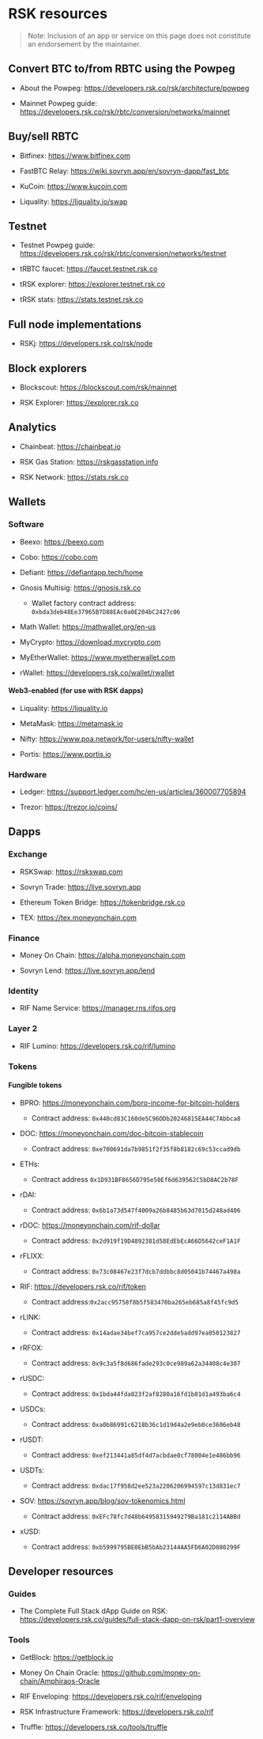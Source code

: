 # RSK resources

> Note: Inclusion of an app or service on this page does not constitute an endorsement by the maintainer.  

## Convert BTC to/from RBTC using the Powpeg

- About the Powpeg: https://developers.rsk.co/rsk/architecture/powpeg  

- Mainnet Powpeg guide: https://developers.rsk.co/rsk/rbtc/conversion/networks/mainnet  

## Buy/sell RBTC

- Bitfinex: https://www.bitfinex.com  

- FastBTC Relay: https://wiki.sovryn.app/en/sovryn-dapp/fast_btc  

- KuCoin: https://www.kucoin.com  

- Liquality: https://liquality.io/swap  

## Testnet  

- Testnet Powpeg guide: https://developers.rsk.co/rsk/rbtc/conversion/networks/testnet  

- tRBTC faucet: https://faucet.testnet.rsk.co  

- tRSK explorer: https://explorer.testnet.rsk.co  

- tRSK stats: https://stats.testnet.rsk.co  

## Full node implementations

- RSKj: https://developers.rsk.co/rsk/node  

## Block explorers  

- Blockscout: https://blockscout.com/rsk/mainnet  

- RSK Explorer: https://explorer.rsk.co  

## Analytics

- Chainbeat: https://chainbeat.io  

- RSK Gas Station: https://rskgasstation.info  

- RSK Network: https://stats.rsk.co  

## Wallets

### Software  

- Beexo: https://beexo.com  

- Cobo: https://cobo.com  

- Defiant: https://defiantapp.tech/home  

- Gnosis Multisig: https://gnosis.rsk.co  
  - Wallet factory contract address: `0xbda3deb48Ee37965B7D88EAc0a0E204bC2427c06`  

- Math Wallet: https://mathwallet.org/en-us  

- MyCrypto: https://download.mycrypto.com  

- MyEtherWallet: https://www.myetherwallet.com  

- rWallet: https://developers.rsk.co/wallet/rwallet  

#### Web3-enabled (for use with RSK dapps)

- Liquality: https://liquality.io  

- MetaMask: https://metamask.io  

- Nifty: https://www.poa.network/for-users/nifty-wallet  

- Portis: https://www.portis.io  

### Hardware  

- Ledger: https://support.ledger.com/hc/en-us/articles/360007705894  

- Trezor: https://trezor.io/coins/  

## Dapps  

### Exchange  

- RSKSwap: https://rskswap.com  

- Sovryn Trade: https://live.sovryn.app  

- Ethereum Token Bridge: https://tokenbridge.rsk.co  

- TEX: https://tex.moneyonchain.com  

### Finance  

- Money On Chain: https://alpha.moneyonchain.com  

- Sovryn Lend: https://live.sovryn.app/lend  

### Identity

- RIF Name Service: https://manager.rns.rifos.org  

### Layer 2  

- RIF Lumino: https://developers.rsk.co/rif/lumino  

### Tokens  

#### Fungible tokens

- BPRO: https://moneyonchain.com/bpro-income-for-bitcoin-holders  
  - Contract address: `0x440cd83C160de5C96DDb20246815EA44C7Abbca8`

- DOC: https://moneyonchain.com/doc-bitcoin-stablecoin  
  - Contract address: `0xe700691da7b9851f2f35f8b8182c69c53ccad9db`  

- ETHs:
  - Contract address `0x1D931BF8656D795e50Ef6d639562C5bD8AC2b78F`  

- rDAI: 
  - Contract address: `0x6b1a73d547f4009a26b8485b63d7015d248ad406`  

- rDOC: https://moneyonchain.com/rif-dollar  
  - Contract address: `0x2d919f19D4892381d58EdEbEcA66D5642ceF1A1F`  

- rFLIXX:
  - Contract address: `0x73c08467e23f7dcb7ddbbc8d05041b74467a498a`  

- RIF: https://developers.rsk.co/rif/token  
  - Contract address:`0x2acc95758f8b5f583470ba265eb685a8f45fc9d5`  

- rLINK:
  - Contract address: `0x14adae34bef7ca957ce2dde5add97ea050123827`  

- rRFOX:
  - Contract address: `0x9c3a5f8d686fade293c0ce989a62a34408c4e307`  

- rUSDC:
  - Contract address: `0x1bda44fda023f2af8280a16fd1b01d1a493ba6c4`  

- USDCs:
  - Contract address: `0xa0b86991c6218b36c1d19d4a2e9eb0ce3606eb48`  

- rUSDT:
  - Contract address: `0xef213441a85df4d7acbdae0cf78004e1e486bb96`  
  
- USDTs:
  - Contract address: `0xdac17f958d2ee523a2206206994597c13d831ec7`   

- SOV: https://sovryn.app/blog/sov-tokenomics.html    
  - Contract address: `0xEFc78fc7d48b64958315949279Ba181c2114ABBd`

- xUSD:
  - Contract address: `0xb5999795BE0EbB5bAb23144AA5FD6A02D080299F`  

## Developer resources

### Guides

- The Complete Full Stack dApp Guide on RSK: https://developers.rsk.co/guides/full-stack-dapp-on-rsk/part1-overview  

### Tools

- GetBlock: https://getblock.io  

- Money On Chain Oracle: https://github.com/money-on-chain/Amphiraos-Oracle  

- RIF Enveloping: https://developers.rsk.co/rif/enveloping  

- RSK Infrastructure Framework: https://developers.rsk.co/rif  

- Truffle: https://developers.rsk.co/tools/truffle  
